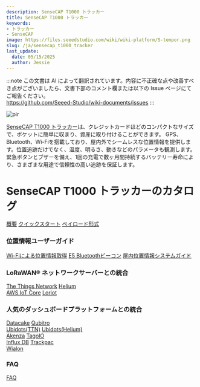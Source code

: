 ```yaml
---
description: SenseCAP T1000 トラッカー
title: SenseCAP T1000 トラッカー
keywords:
- トラッカー
- SenseCAP
image: https://files.seeedstudio.com/wiki/wiki-platform/S-tempor.png
slug: /ja/sensecap_t1000_tracker
last_update:
  date: 05/15/2025
  author: Jessie
---
```

:::note
この文書は AI によって翻訳されています。内容に不正確な点や改善すべき点がございましたら、文書下部のコメント欄または以下の Issue ページにてご報告ください。  
https://github.com/Seeed-Studio/wiki-documents/issues
:::

<p style={{textAlign: 'center'}}><img src="https://files.seeedstudio.com/wiki/SenseCAP/Tracker/tracker_1.png" alt="pir" width={800} height="auto" /></p>

[SenseCAP T1000 トラッカー](https://www.seeedstudio.com/SenseCAP-Card-Tracker-T1000-A-p-5697.html)は、クレジットカードほどのコンパクトなサイズで、ポケットに簡単に収まり、資産に取り付けることができます。
GPS、Bluetooth、Wi-Fiを搭載しており、屋内外でシームレスな位置情報を提供します。位置追跡だけでなく、温度、明るさ、動きなどのパラメータも観測します。緊急ボタンとブザーを備え、1回の充電で数ヶ月間持続するバッテリー寿命により、さまざまな用途で信頼性の高い追跡を保証します。



<h1 style={{ textAlign: 'center', color: '#ffff' }}> SenseCAP T1000 トラッカーのカタログ</h1>


<div class="all_container">
          <a href= "https://wiki.seeedstudio.com/ja/SenseCAP_T1000_tracker/Introduction/" class="sensecap">概要</a>
          <a href= "https://wiki.seeedstudio.com/ja/Get_Started_with_SenseCAP_T1000_tracker/" class="sensecap2">クイックスタート</a>
           <a href= "https://wiki.seeedstudio.com/ja/T1000_payload/" class="sensecap3">ペイロード形式</a>
</div>


### 位置情報ユーザーガイド

<div class="all_container">
          <a href= "https://wiki.seeedstudio.com/ja/Tracker_WiFi_Geolocation/" class="sensecap">Wi-Fiによる位置情報取得</a>
          <a href= "https://wiki.seeedstudio.com/ja/bluetooth_beacon_for_SenseCAP_Traker/" class="sensecap2">E5 Bluetoothビーコン</a>
          <a href= "https://wiki.seeedstudio.com/ja/IPS_For_SenseCAP_T1000_Traker/" class="sensecap3">屋内位置情報システムガイド</a>

</div>

### LoRaWAN® ネットワークサーバーとの統合



<div class="all_container">
          <a href= "https://wiki.seeedstudio.com/ja/SenseCAP_T1000_tracker_TTN/" class="sensecap">The Things Network</a>
          <a href= "https://wiki.seeedstudio.com/ja/SenseCAP_T1000_tracker_Helium/" class="sensecap2">Helium</a>
</div>

<div class="all_container">
           <a href= "https://wiki.seeedstudio.com/ja/SenseCAP_T1000_Tracker_AWS/" class="sensecap3">AWS IoT Core</a>
          <a href= "https://wiki.seeedstudio.com/ja/SenseCAP_T1000_Tracker_Loriot/" class="sensecap2">Loriot</a>
</div>


### 人気のダッシュボードプラットフォームとの統合


<div class="all_container">
          <a href= "https://wiki.seeedstudio.com/ja/SenseCAP_T1000_tracker_Datacake_TTS/" class="sensecap">Datacake</a>
          <a href= "https://wiki.seeedstudio.com/ja/SenseCAP_T1000_tracker_Qubitro_TTS/" class="sensecap2">Qubitro</a>
</div>

<div class="all_container">
          <a href= "https://wiki.seeedstudio.com/ja/SenseCAP_T1000_tracker_Ubidots_TTS/" class="sensecap">Ubidots(TTN)</a>
          <a href= "https://wiki.seeedstudio.com/ja/SenseCAP_T1000_tracker_Ubidots_Helium/" class="sensecap2">Ubidots(Helium)</a>
</div>

<div class="all_container">
          <a href= "https://wiki.seeedstudio.com/ja/SenseCAP_T1000_Tracker_Akenza/" class="sensecap">Akenza</a>
          <a href= "https://wiki.seeedstudio.com/ja/SenseCAP_T1000_tracker_TagoIO_TTS/" class="sensecap2">TagoIO</a>
</div>

<div class="all_container">
          <a href= "https://wiki.seeedstudio.com/ja/SenseCAP_T1000_tracker_InfluxDB_TTS/" class="sensecap">Influx DB</a>
          <a href= "https://wiki.seeedstudio.com/ja/SenseCAP_T1000_tracker_trackpac" class="sensecap2">Trackpac</a>
</div>

<div class="all_container">
          <a href= "https://wiki.seeedstudio.com/ja/SenseCAP_T1000_tracker_Wialon/" class="sensecap">Wialon</a>
</div>


### FAQ


<div class="all_container">
          <a href= "https://wiki.seeedstudio.com/ja/faq_for_SenseCAP_T1000/" class="sensecap">FAQ</a>
</div>